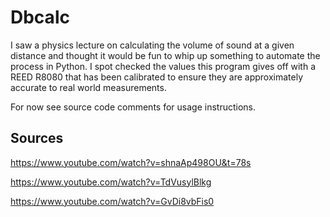 # Dbcalc

I saw a physics lecture on calculating the volume of sound at a given distance and thought it would be fun to whip up something to automate the process in Python. I spot checked the values this program gives off with a REED R8080 that has been calibrated to ensure they are approximately accurate to real world measurements.

For now see source code comments for usage instructions.

## Sources 

https://www.youtube.com/watch?v=shnaAp498OU&t=78s

https://www.youtube.com/watch?v=TdVusylBlkg

https://www.youtube.com/watch?v=GvDi8vbFis0